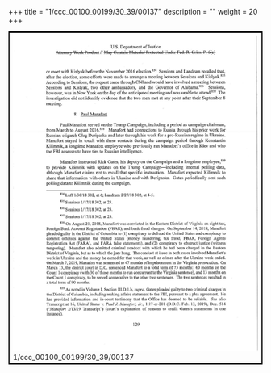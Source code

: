 +++
title = "1/ccc_00100_00199/30_39/00137"
description = ""
weight = 20
+++

<table style="border:2px solid black;max-width:800px;max-height:800px;" 
><tr><td>
<img class="center-fit-jpg"
src="/jpg_/jpg_mueller_report_searchable_137.jpg">
1/ccc_00100_00199/30_39/00137
</img></td></tr></table>
